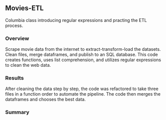 ## Movies-ETL
Columbia class introducing regular expressions and practing the ETL process.

### Overview
Scrape movie data from the internet to extract-transform-load the datasets. Clean files, merge dataframes, and publish to an SQL database. This code creates functions, uses list comprehension, and utilizes regular expressions to clean the web data.

### Results
After cleaning the data step by step, the code was refactored to take three files in a function order to automate the pipeline. The code then merges the dataframes and chooses the best data. 

### Summary
